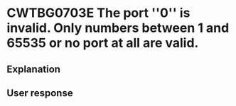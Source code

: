 # CWTBG0703E The port ''0'' is invalid. Only numbers between 1 and 65535 or no port at all are valid.

## Explanation

## User response